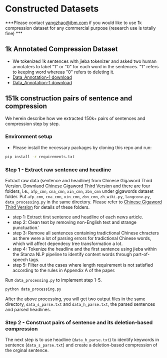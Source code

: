 # Constructed Datasets
***Please contact yangzhao@ibm.com if you would like to use 1k compression dataset for any commercial purpose (research use is totally fine) ***
## 1k Annotated Compression Dataset 
 - We tokenized 1k sentences with jieba tokenizer and asked two human annotaters to label "1" or "0" for each word in the sentences. "1" refers to keeping word whereas "0" refers to deleting it.
 - [Data_Annotation-1 download](https://github.com/ExperimentCode/data/blob/main/data_annotation-1_1k.txt)
 - [Data_Annotation-1 download](https://github.com/ExperimentCode/data/blob/main/data_annotation-2_1k.txt)


## 151k construction pairs of sentence and compression

We herein describe how we extracted 150k+ pairs of sentences and compression step by step. 

### Environment setup
 - Please install the necessary packages by cloning this repo and run:

```bash
pip install -r requirements.txt 
```

### Step 1 - Extract raw sentence and headline 
Extract raw data (sentence and headline) from Chinese Gigaword Third Version. Downlaod [Chinese Gigaword Third Version](https://catalog.ldc.upenn.edu/LDC2007T38) and there are four folders, i.e., ```afp_cmn```, ```cna_cmn```, ```xin_cmn```, ```zbn_cmn``` under gigawords dataset folder. Put ```afp_cmn```, ```cna_cmn```, ```xin_cmn```, ```zbn_cmn```, ```zh_wiki.py```, ```langconv.py```, ```data_processing.py``` in the same  directory. Please refer to [Chinese Gigaword Third Version](https://catalog.ldc.upenn.edu/LDC2007T38) for details of these folders. 
 - step 1: Extract tirst sentence and headline of each news article.
 - step 2: Clean text by removing non-English text and strange punctuation.'
 - step 3: Remove all sentences containing tradictional Chinese chracters as there were a lot of parsing errors for tradictional Chinese words, which will affect dependecy tree transformation a lot.
 - step 4: Tokenize the headline and the first sentence using jieba within the Stanza NLP pipeline to identify content words through part-of-speech tags.
 - step 5: Filter out the cases where length requirement is not satisfied according to the rules in Appendix A of the paper.

Run `data_processing.py` to implement step 1-5.
```bash
python data_processing.py 
```

After the above processing, you will get two output files in the same directory, ```data_s_parse.txt``` and ```data_h_parse.txt```, the parsed sentences and parsed headlines. 

### Step 2 - Construct pairs of sentence and its deletion-based compression
The next step is to use headline (```data_h_parse.txt```) to identify keywords in sentence (```data_s_parse.txt```) and create a deletion-based compression of the orginal sentence.





